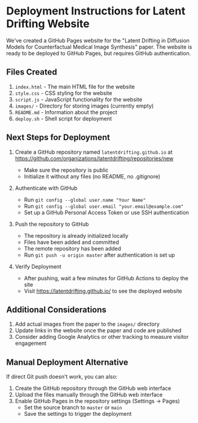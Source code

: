 # Deployment Instructions for Latent Drifting Website

We've created a GitHub Pages website for the "Latent Drifting in Diffusion Models for Counterfactual Medical Image Synthesis" paper. The website is ready to be deployed to GitHub Pages, but requires GitHub authentication.

## Files Created

1. `index.html` - The main HTML file for the website
2. `style.css` - CSS styling for the website
3. `script.js` - JavaScript functionality for the website
4. `images/` - Directory for storing images (currently empty)
5. `README.md` - Information about the project
6. `deploy.sh` - Shell script for deployment

## Next Steps for Deployment

1. Create a GitHub repository named `latentdrifting.github.io` at https://github.com/organizations/latentdrifting/repositories/new
   - Make sure the repository is public
   - Initialize it without any files (no README, no .gitignore)

2. Authenticate with GitHub
   - Run `git config --global user.name "Your Name"`
   - Run `git config --global user.email "your.email@example.com"`
   - Set up a GitHub Personal Access Token or use SSH authentication

3. Push the repository to GitHub
   - The repository is already initialized locally
   - Files have been added and committed
   - The remote repository has been added
   - Run `git push -u origin master` after authentication is set up

4. Verify Deployment
   - After pushing, wait a few minutes for GitHub Actions to deploy the site
   - Visit https://latentdrifting.github.io/ to see the deployed website

## Additional Considerations

1. Add actual images from the paper to the `images/` directory
2. Update links in the website once the paper and code are published
3. Consider adding Google Analytics or other tracking to measure visitor engagement

## Manual Deployment Alternative

If direct Git push doesn't work, you can also:

1. Create the GitHub repository through the GitHub web interface
2. Upload the files manually through the GitHub web interface
3. Enable GitHub Pages in the repository settings (Settings → Pages)
   - Set the source branch to `master` or `main`
   - Save the settings to trigger the deployment